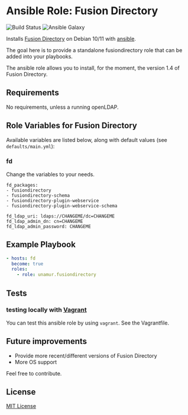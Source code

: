 # Ansible Role: Fusion Directory

![Build Status](https://github.com/UNamur-SIU/ansible-role-fusiondirectory/actions/workflows/ci.yml/badge.svg)
![Ansible Galaxy](https://galaxy.ansible.com/unamur/fusiondirectory/)

Installs [Fusion Directory](https://fusiondirectory-user-manual.readthedocs.io) on Debian 10/11 with [ansible](http://www.ansible.com/home).

The goal here is to provide a standalone fusiondirectory role that can be added into your playbooks.

The ansible role allows you to install, for the moment, the version 1.4 of Fusion Directory.

## Requirements

No requirements, unless a running openLDAP.

## Role Variables for Fusion Directory

Available variables are listed below, along with default values (see `defaults/main.yml`):

### fd

Change the variables to your needs.

	fd_packages:
	- fusiondirectory
	- fusiondirectory-schema
	- fusiondirectory-plugin-webservice
	- fusiondirectory-plugin-webservice-schema

	fd_ldap_uri: ldaps://CHANGEME/dc=CHANGEME
	fd_ldap_admin_dn: cn=CHANGEME
	fd_ldap_admin_password: CHANGEME

## Example Playbook

```yaml
- hosts: fd
  become: true
  roles:
    - role: unamur.fusiondirectory
```

## Tests

### testing locally with [Vagrant](https://www.vagrantup.com/)

You can test this ansible role by using `vagrant`. See the Vagrantfile.

## Future improvements

*  Provide more recent/different versions of Fusion Directory
*  More OS support

Feel free to contribute.

## License

[MIT License](LICENSE)

